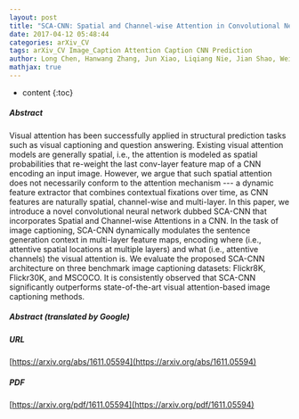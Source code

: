 ```yaml
---
layout: post
title: "SCA-CNN: Spatial and Channel-wise Attention in Convolutional Networks for Image Captioning"
date: 2017-04-12 05:48:44
categories: arXiv_CV
tags: arXiv_CV Image_Caption Attention Caption CNN Prediction
author: Long Chen, Hanwang Zhang, Jun Xiao, Liqiang Nie, Jian Shao, Wei Liu, Tat-Seng Chua
mathjax: true
---
```


* content
{:toc}

##### Abstract
Visual attention has been successfully applied in structural prediction tasks such as visual captioning and question answering. Existing visual attention models are generally spatial, i.e., the attention is modeled as spatial probabilities that re-weight the last conv-layer feature map of a CNN encoding an input image. However, we argue that such spatial attention does not necessarily conform to the attention mechanism --- a dynamic feature extractor that combines contextual fixations over time, as CNN features are naturally spatial, channel-wise and multi-layer. In this paper, we introduce a novel convolutional neural network dubbed SCA-CNN that incorporates Spatial and Channel-wise Attentions in a CNN. In the task of image captioning, SCA-CNN dynamically modulates the sentence generation context in multi-layer feature maps, encoding where (i.e., attentive spatial locations at multiple layers) and what (i.e., attentive channels) the visual attention is. We evaluate the proposed SCA-CNN architecture on three benchmark image captioning datasets: Flickr8K, Flickr30K, and MSCOCO. It is consistently observed that SCA-CNN significantly outperforms state-of-the-art visual attention-based image captioning methods.

##### Abstract (translated by Google)


##### URL
[https://arxiv.org/abs/1611.05594](https://arxiv.org/abs/1611.05594)

##### PDF
[https://arxiv.org/pdf/1611.05594](https://arxiv.org/pdf/1611.05594)

